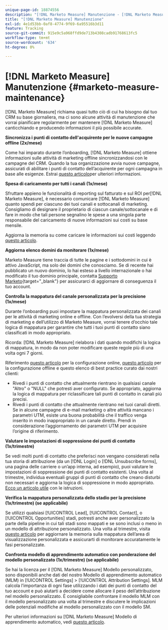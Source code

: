 ```yaml
---
unique-page-id: 18874556
description: "[!DNL Marketo Measure] Manutenzione - [!DNL Marketo Measure]"
title: "[!DNL Marketo Measure] Manutenzione"
exl-id: 4e1d53bb-0af8-4774-9f69-6a95516b3d11
feature: Tracking
source-git-commit: 915e9c5a968ffd9de713b4308cadb91768613fc5
workflow-type: tm+mt
source-wordcount: '634'
ht-degree: 0%

---
```


# [!DNL Marketo Measure] Manutenzione {#marketo-measure-maintenance}

[!DNL Marketo Measure] richiama quasi tutto ciò di cui ha bisogno dal tuo CRM su base giornaliera, ma ci sono alcune attività di manutenzione che vorrai pianificare regolarmente per mantenere [!DNL Marketo Measure] canticchiando e producendo informazioni il più possibile accurate.

**Sincronizza i punti di contatto dell&#39;acquirente per le nuove campagne offline (2x/mese)**

Come hai imparato durante l’onboarding, [!DNL Marketo Measure] ottiene informazioni sulle attività di marketing offline sincronizzandosi con le campagne del CRM. Quando la tua organizzazione avvia nuove campagne, assicurati di abilitare i punti di contatto dell’acquirente per ogni campagna in base alle esigenze. Estrai [questo articolo](/help/channel-tracking-and-setup/offline-channels/legacy-processes/syncing-offline-campaigns.md)per ulteriori informazioni.

**Spesa di caricamento per tutti i canali (1x/mese)**

Sfruttare appieno le funzionalità di reporting sul fatturato e sul ROI per[!DNL Marketo Measure], è necessario comunicare [!DNL Marketo Measure] quanto spendi per ciascuno dei tuoi canali e sottocanali di marketing. Consigliamo di designare il proprietario di ciascun canale/sottocanale e di fare in modo che tali persone segnalino le spese a una singola parte responsabile del caricamento di nuove informazioni sui costi su base mensile.

Aggiorna la memoria su come caricare le informazioni sui costi leggendo [questo articolo](/help/marketing-spend/spend-management/marketing-channel-costs.md).

**Aggiorna elenco domini da monitorare (1x/mese)**

Marketo Measure tiene traccia di tutte le pagine e i sottodomini in cui è attivo JavaScript, ma solo dei domini che conosciamo. Se di recente hai pubblicato un nuovo dominio, lo hai esteso a livello internazionale o hai modificato il tuo dominio principale, contatta [Supporto Marketo](https://nation.marketo.com/t5/support/ct-p/Support){target="_blank"} per assicurarci di aggiornare di conseguenza il tuo account.

**Controlla la mappatura del canale personalizzata per la precisione (1x/mese)**

Durante l’onboarding puoi impostare la mappatura personalizzata dei canali per le attività di marketing online e offline. Con l’evolversi della tua strategia di marketing e dell’utilizzo di Marketo Measure, vorrai tenere d’occhio tale logica di mappatura per garantire che tutti i tuoi punti di contatto siano classificati in modo appropriato.

Ricorda: [!DNL Marketo Measure] rielabora i dati quando modifichi la logica di mappatura, in modo da non poter modificare queste regole più di una volta ogni 7 giorni.

Riferimento [questo articolo](/help/channel-tracking-and-setup/online-channels/online-custom-channel-setup.md) per la configurazione online, [questo articolo](/help/channel-tracking-and-setup/offline-channels/offline-custom-channel-setup.md) per la configurazione offline e questo elenco di best practice curato dai nostri clienti:

* Rivedi i punti di contatto che attualmente rientrano in qualsiasi canale &quot;Altro&quot; o &quot;NULL&quot; che potresti aver configurato. Se appropriato, aggiorna la logica di mappatura per riclassificare tali punti di contatto in canali più precisi.
* Rivedi i punti di contatto che attualmente rientrano nei tuoi canali diretti. Se in alcune campagne di e-mail marketing o altre attività mancano i parametri UTM, esiste una buona probabilità che il traffico venga inserito in modo inappropriato in un canale diretto. Prendi in considerazione l’aggiornamento dei parametri UTM per acquisire l’origine di riferimento.

**Valutare le impostazioni di soppressione dei punti di contatto (1x/trimestre)**

Se vedi molti punti di contatto che preferisci non vengano considerati nella tua storia di attribuzione (da un [!DNL Login] o [!DNL Unsubscribe forms], una pagina delle carriere o un’app interna, ad esempio), puoi valutare le impostazioni di soppressione dei punti di contatto esistenti. Una volta al trimestre, individua eventuali gruppi di punti di contatto che creano disturbi non necessari e aggiorna la logica di soppressione in modo appropriato. [Ecco un articolo utile](/help/advanced-marketo-measure-features/touchpoint-settings/touchpoint-removal-and-touchpoint-suppression.md)  con le istruzioni.

**Verifica la mappatura personalizzata dello stadio per la precisione (1x/trimestre) (se applicabile)**

Se utilizzi qualsiasi [!UICONTROL Lead], [!UICONTROL Contact], o [!UICONTROL Opportunities] stadi, potresti anche aver personalizzato la parte della pipeline in cui tali stadi sono mappati e se sono inclusi o meno in un modello di attribuzione personalizzato. Una volta al trimestre, visita [questo articolo](/help/advanced-marketo-measure-features/custom-attribution-models/custom-attribution-model-and-setup.md) per aggiornare la memoria sulla mappatura dell’area di visualizzazione personalizzata e assicurarti di monitorare accuratamente le fasi personalizzate.

**Confronta modello di apprendimento automatico con ponderazione del modello personalizzato (1x/trimestre) (se applicabile)**

Se hai la licenza per il [!DNL Marketo Measure] Modello personalizzato, sono disponibili anche dati del nostro Modello di apprendimento automatico (MLM) in [!UICONTROL Settings] > [!UICONTROL Attribution Settings]. MLM calcola l’importanza di ogni fase utilizzando i dati dei punti di contatto del tuo account e può aiutarti a decidere come allocare il peso dell’attribuzione nel modello personalizzato. È consigliabile confrontare il modello MLM con il modello personalizzato una volta al trimestre e discutere le implicazioni delle potenziali modifiche al modello personalizzato con il modello SM.

Per ulteriori informazioni su [!DNL Marketo Measure] Modello di apprendimento automatico, vedi [questo articolo](/help/advanced-marketo-measure-features/custom-attribution-models/machine-learning-model-faq.md).

